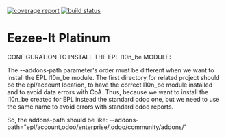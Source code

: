 [![coverage report](https://gitlab.com/eezee-it/epl/badges/9.0/coverage.svg)](https://gitlab.com/eezee-it/epl/commits/9.0) [![build status](https://gitlab.com/eezee-it/epl/badges/9.0/build.svg)](https://gitlab.com/eezee-it/epl/commits/9.0)

Eezee-It Platinum
==================

CONFIGURATION TO INSTALL THE EPL l10n_be MODULE:

The --addons-path parameter's order must be different when we want to
install the EPL l10n_be module.
The first directory for related project should be the epl/account location,
to have the correct l10n_be module installed and to avoid data errors with CoA.
Thus, because we want to install the l10n_be created for EPL instead
the standard odoo one, but we need to use the same name to avoid errors
with standard odoo reports.

So, the addons-path should be like:
--addons-path="epl/account,odoo/enterprise/,odoo/community/addons/"

